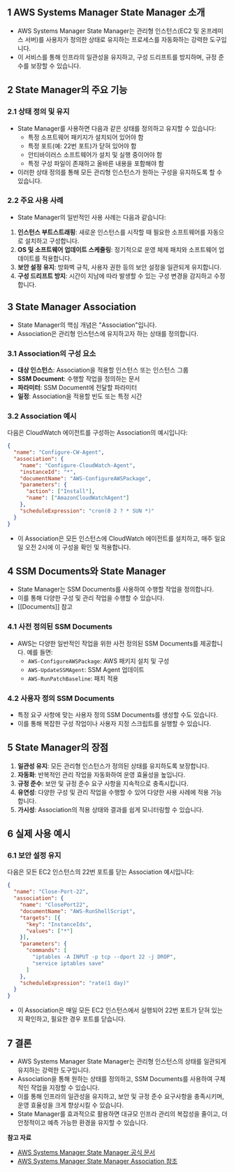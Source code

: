 ## 1 AWS Systems Manager State Manager 소개

- AWS Systems Manager State Manager는 관리형 인스턴스(EC2 및 온프레미스 서버)를 사용자가 정의한 상태로 유지하는 프로세스를 자동화하는 강력한 도구입니다. 
- 이 서비스를 통해 인프라의 일관성을 유지하고, 구성 드리프트를 방지하며, 규정 준수를 보장할 수 있습니다.



## 2 State Manager의 주요 기능

### 2.1 상태 정의 및 유지

- State Manager를 사용하면 다음과 같은 상태를 정의하고 유지할 수 있습니다:
	- 특정 소프트웨어 패키지가 설치되어 있어야 함
	- 특정 포트(예: 22번 포트)가 닫혀 있어야 함
	- 안티바이러스 소프트웨어가 설치 및 실행 중이어야 함
	- 특정 구성 파일이 존재하고 올바른 내용을 포함해야 함
- 이러한 상태 정의를 통해 모든 관리형 인스턴스가 원하는 구성을 유지하도록 할 수 있습니다.



### 2.2 주요 사용 사례

- State Manager의 일반적인 사용 사례는 다음과 같습니다:
1. **인스턴스 부트스트래핑**: 새로운 인스턴스를 시작할 때 필요한 소프트웨어를 자동으로 설치하고 구성합니다.
2. **OS 및 소프트웨어 업데이트 스케줄링**: 정기적으로 운영 체제 패치와 소프트웨어 업데이트를 적용합니다.
3. **보안 설정 유지**: 방화벽 규칙, 사용자 권한 등의 보안 설정을 일관되게 유지합니다.
4. **구성 드리프트 방지**: 시간이 지남에 따라 발생할 수 있는 구성 변경을 감지하고 수정합니다.



## 3 State Manager Association

- State Manager의 핵심 개념은 "Association"입니다. 
- Association은 관리형 인스턴스에 유지하고자 하는 상태를 정의합니다.



### 3.1 Association의 구성 요소

- **대상 인스턴스**: Association을 적용할 인스턴스 또는 인스턴스 그룹
- **SSM Document**: 수행할 작업을 정의하는 문서
- **파라미터**: SSM Document에 전달할 파라미터
- **일정**: Association을 적용할 빈도 또는 특정 시간



### 3.2 Association 예시

다음은 CloudWatch 에이전트를 구성하는 Association의 예시입니다:

```json
{
  "name": "Configure-CW-Agent",
  "association": {
    "name": "Configure-CloudWatch-Agent",
    "instanceId": "*",
    "documentName": "AWS-ConfigureAWSPackage",
    "parameters": {
      "action": ["Install"],
      "name": ["AmazonCloudWatchAgent"]
    },
    "scheduleExpression": "cron(0 2 ? * SUN *)"
  }
}
```

- 이 Association은 모든 인스턴스에 CloudWatch 에이전트를 설치하고, 매주 일요일 오전 2시에 이 구성을 확인 및 적용합니다.



## 4 SSM Documents와 State Manager

- State Manager는 SSM Documents를 사용하여 수행할 작업을 정의합니다. 
- 이를 통해 다양한 구성 및 관리 작업을 수행할 수 있습니다.
- [[Documents]] 참고



### 4.1 사전 정의된 SSM Documents

- AWS는 다양한 일반적인 작업을 위한 사전 정의된 SSM Documents를 제공합니다. 예를 들면:
	- `AWS-ConfigureAWSPackage`: AWS 패키지 설치 및 구성
	- `AWS-UpdateSSMAgent`: SSM Agent 업데이트
	- `AWS-RunPatchBaseline`: 패치 적용



### 4.2 사용자 정의 SSM Documents

- 특정 요구 사항에 맞는 사용자 정의 SSM Documents를 생성할 수도 있습니다. 
- 이를 통해 복잡한 구성 작업이나 사용자 지정 스크립트를 실행할 수 있습니다.



## 5 State Manager의 장점

1. **일관성 유지**: 모든 관리형 인스턴스가 정의된 상태를 유지하도록 보장합니다.
2. **자동화**: 반복적인 관리 작업을 자동화하여 운영 효율성을 높입니다.
3. **규정 준수**: 보안 및 규정 준수 요구 사항을 지속적으로 충족시킵니다.
4. **유연성**: 다양한 구성 및 관리 작업을 수행할 수 있어 다양한 사용 사례에 적용 가능합니다.
5. **가시성**: Association의 적용 상태와 결과를 쉽게 모니터링할 수 있습니다.



## 6 실제 사용 예시

### 6.1 보안 설정 유지

다음은 모든 EC2 인스턴스의 22번 포트를 닫는 Association 예시입니다:

```json
{
  "name": "Close-Port-22",
  "association": {
    "name": "ClosePort22",
    "documentName": "AWS-RunShellScript",
    "targets": [{
      "key": "InstanceIds",
      "values": ["*"]
    }],
    "parameters": {
      "commands": [
        "iptables -A INPUT -p tcp --dport 22 -j DROP",
        "service iptables save"
      ]
    },
    "scheduleExpression": "rate(1 day)"
  }
}
```

- 이 Association은 매일 모든 EC2 인스턴스에서 실행되어 22번 포트가 닫혀 있는지 확인하고, 필요한 경우 포트를 닫습니다.



## 7 결론

- AWS Systems Manager State Manager는 관리형 인스턴스의 상태를 일관되게 유지하는 강력한 도구입니다. 
- Association을 통해 원하는 상태를 정의하고, SSM Documents를 사용하여 구체적인 작업을 지정할 수 있습니다. 
- 이를 통해 인프라의 일관성을 유지하고, 보안 및 규정 준수 요구사항을 충족시키며, 운영 효율성을 크게 향상시킬 수 있습니다. 
- State Manager를 효과적으로 활용하면 대규모 인프라 관리의 복잡성을 줄이고, 더 안정적이고 예측 가능한 환경을 유지할 수 있습니다.



**참고 자료**

- [AWS Systems Manager State Manager 공식 문서](https://docs.aws.amazon.com/systems-manager/latest/userguide/systems-manager-state.html)
- [AWS Systems Manager State Manager Association 참조](https://docs.aws.amazon.com/systems-manager/latest/APIReference/API_CreateAssociation.html)